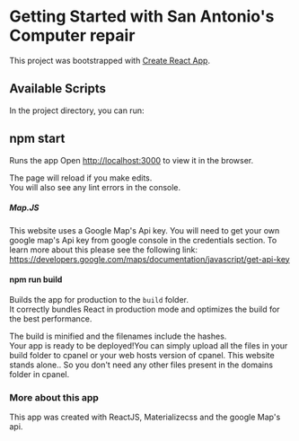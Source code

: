 # Getting Started with San Antonio's Computer repair

This project was bootstrapped with [Create React App](https://github.com/facebook/create-react-app).

## Available Scripts

In the project directory, you can run:

## npm start

Runs the app
Open [http://localhost:3000](http://localhost:3000) to view it in the browser.

The page will reload if you make edits.\
You will also see any lint errors in the console.


##### Map.JS

This website uses a Google Map's Api key.
You will need to get your own google map's Api key from google console in the credentials section.
To learn more about this please see the following link:  https://developers.google.com/maps/documentation/javascript/get-api-key

#### npm run build

Builds the app for production to the `build` folder.\
It correctly bundles React in production mode and optimizes the build for the best performance.

The build is minified and the filenames include the hashes.\
Your app is ready to be deployed!You can simply upload all the files in your build folder to cpanel or your web hosts version of cpanel. This website stands alone.. So you don't need any other files present in the domains folder in cpanel.


###  More about this app


This app was created with ReactJS, Materializecss and the google Map's api.

